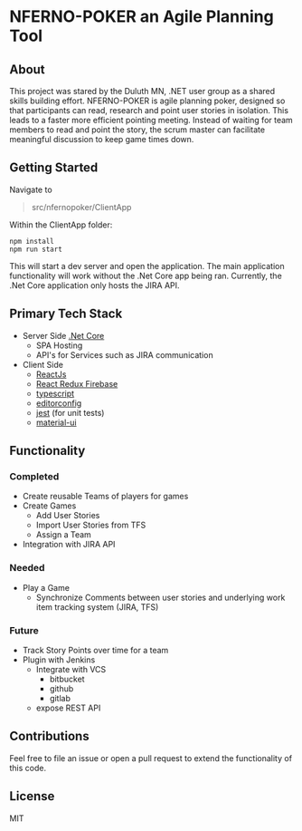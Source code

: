 # NFERNO-POKER an Agile Planning Tool

## About

This project was stared by the Duluth MN, .NET user group as a shared skills building effort.
NFERNO-POKER is agile planning poker, designed so that participants can read, research and point user stories in isolation. This leads to a faster more efficient pointing meeting. Instead of waiting for team members to read and point the story, the scrum master can facilitate meaningful discussion to keep game times down.

## Getting Started

Navigate to

> src/nfernopoker/ClientApp

Within the ClientApp folder:

    npm install
    npm run start

This will start a dev server and open the application. The main application functionality will work without the .Net Core app being ran. Currently, the .Net Core application only hosts the JIRA API.

## Primary Tech Stack

- Server Side [.Net Core](https://www.microsoft.com/net/download)
  - SPA Hosting
  - API's for Services such as JIRA communication
- Client Side
  - [ReactJs](https://reactjs.org/)
  - [React Redux Firebase](http://react-redux-firebase.com/)
  - [typescript](https://www.typescriptlang.org/)
  - [editorconfig](https://editorconfig.org/)
  - [jest](https://jestjs.io/) (for unit tests)
  - [material-ui](https://material-ui.com/)

## Functionality

### Completed

- Create reusable Teams of players for games
- Create Games
  - Add User Stories
  - Import User Stories from TFS
  - Assign a Team
- Integration with JIRA API

### Needed

- Play a Game
  - Synchronize Comments between user stories and underlying work item tracking system (JIRA, TFS)

### Future

- Track Story Points over time for a team
- Plugin with Jenkins
  - Integrate with VCS
    - bitbucket
    - github
    - gitlab
  - expose REST API

## Contributions

Feel free to file an issue or open a pull request to extend the functionality of this code.

## License

MIT
